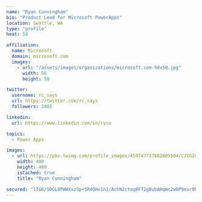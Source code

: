 ```yaml
---
name: "Ryan Cunningham"
bio: "Product Lead for Microsoft PowerApps"
location: Seattle, WA
type: "profile"
heat: 58

affiliation:
  name: Microsoft
  domain: microsoft.com
  images:
    - url: "/assets/images/organizations/microsoft.com-50x50.jpg"
      width: 50
      height: 50

twitter:
  username: rc_says
  url: https://twitter.com/rc_says
  followers: 2485

linkedin:
  url: https://www.linkedin.com/in/rycu

topics:
  - Power Apps

images:
  - url: https://pbs.twimg.com/profile_images/459747717862805504/CJIGZejd_400x400.png
    width: 400
    height: 400
    isCached: true
    title: "Ryan Cunningham"

secured: "lIG6/SDGLOPWWXxzSp+SRdQHo1nJ/AchN2ctoq8FT2gBubAHqWc2wOP9eur0RjUK1g3bkPByWSuleIiBD95A7NKyaYnOvwgcRLgCTjR1AGhxsT2csN/WLw3Otn/j7n6fpvI3kuSFgdwK6LGA8tMC0FPNcAk4G10tQdpAumeMF1IjgY7hGJmBMrOSzG/04CMQeL/9wRKPCG32obt6YOXHG03EgotW11bhe5ZDgdJqE/0yOLDvo123fBOZLENJ2NH3LK6hH4TSBYUGX5Xw+/VC/F1ZnHSfJ7PwmZtrgMWEQUkedvwKZTOY3kXG7RZJA3vMyZhgAOyN4hSP53xATWwU4tX4cCYJTgQ8q3I3oxc7agWAmByCq9KBWKn8HCBOf6sdRmsiO8iSVp3L2aYQ3daNYwIOvhgMaCjiNK2J1FINwEQ=;lFdIL408qY5YRfTURxbiXg=="
---
```


